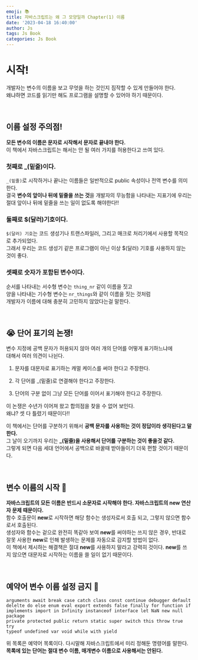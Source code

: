 ```yaml
---
emoji: 📚
title: 자바스크립트는 왜 그 모양일까 Chapter(1) 이름   
date: '2023-04-18 16:40:00'
author: Js 
tags: Js Book 
categories: Js Book  
---
```


# 시작! 

개발자는 변수의 이름을 보고 무엇을 하는 것인지 짐작할 수 있게 만들어야 한다.   
왜냐하면 코드를 읽기만 해도 프로그램을 설명할 수 있어야 하기 때문이다.   

<br>

## 이름 설정 주의점!

**모든 변수의 이름은 문자로 시작해서 문자로 끝내야 한다.**   
이 책에서 자바스크립트는 해서는 안 될 여러 가지를 허용한다고 쓰여 있다.   

### 첫째로 _(밑줄)이다. 

`_(밑줄)`로 시작하거나 끝나는 이름들은 일반적으로 public 속성이나 전역 변수를 의미한다.    
결국 **변수의 앞이나 뒤에 밑줄을 쓰는 것**을 개발자의 무능함을 나타내는 지표기에 우리는 절대 앞이나 뒤에 밑줄을 쓰는 일이 없도록 해야한다!!   

### 둘째로 $(달러)기호이다. 

`$(달러) 기호`는 코드 생성기나 트랜스파일러, 그리고 매크로 처리기에서 사용할 목적으로 추가되었다.    
그래서 우리는 코드 생성기 같은 프로그램이 아닌 이상 $(달러) 기호를 사용하지 않는 것이 좋다.   

### 셋째로 숫자가 포함된 변수이다. 

순서를 나타내는 서수형 변수는 `thing_nr` 같이 이름을 짓고    
양을 나타내는 기수형 변수는 `nr_things`와 같이 이름을 짓는 것처럼     
개발자가 이름에 대해 충분히 고민하지 않았다는걸 말한다.   

<br>

## 😭 단어 표기의 논쟁!

변수 지정에 공백 문자가 허용되지 않아 여러 개의 단어를 어떻게 표기하느냐에    
대해서 여러 의견이 나뉜다.    

1. 문자를 대문자로 표기하는 캐멀 케이스를 써야 한다고 주장한다.    

2. 각 단어를 _(밑줄)로 연결해야 한다고 주장한다.   

3. 단어의 구분 없이 그냥 모든 단어를 이어서 표기해야 한다고 주장한다.   

이 논쟁은 수년가 이어져 왔고 합의점을 찾을 수 없어 보인다.    
왜냐? 셋 다 틀렸기 때문이다!! 

이 책에서는 단어를 구분하기 위해서 **공백 문자를 사용하는 것이 정답이라 생각된다고 말한다.**   
그 날이 오기까지 우리는 **_(밑줄)을 사용해서 단어를 구분하는 것이 좋을것 같다.**   
그렇게 되면 다음 세대 언어에서 공백으로 바꿀때 받아들이기 더욱 편할 것이기 때문이다.  

<br>

## 변수 이름의 시작 👟

**자바스크립트의 모든 이름은 반드시 소문자로 시작해야 한다. 자바스크립트의 new 연산자 문제 때문이다.**    
함수 호출문이 **new**로 시작하면 해당 함수는 생성자로서 호출 되고, 그렇지 않으면 함수로서 호출된다.    
생성자와 함수는 겉으로 완전히 똑같아 보여 **new**를 써야하는 쓰지 않은 경우, 반대로 잘못 사용한 **new**로 인해 발생하는 문제를 자동으로 감지할 방법이 없다.    
이 책에서 제시하는 해결책은 절대 **new**를 사용하지 말라고 강력히 것이다. **new**를 쓰지 않으면 대문자로 시작하는 이름을 쓸 일이 없기 때문이다.   

<br>

## 예약어 변수 이름 설정 금지 🚫

```
arguments await break case catch class const continue debugger default 
delelte do else enum eval export extends false finally for function if 
implements import in Infinity instanceof interface let NaN new null package
private protected public return static super switch this throw true try 
typeof undefined var void while with yield 

``` 

위 목록은 예약어 목록이다. 다시말해 자바스크립트에서 미리 정해둔 명령어를 말한다.   
**목록에 있는 단어는 절대 변수 이름, 매개변수 이름으로 사용해서는 안된다.**   

```toc

```